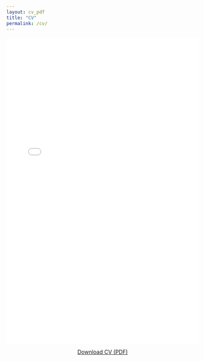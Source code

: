 ```yaml
---
layout: cv_pdf
title: "CV"
permalink: /cv/
---
```


<iframe src="\files\cv.pdf" width="100%" height="800px" style="border: none;">
    This browser does not support PDFs. Please download the PDF to view it: 
    <a href="\files\cv.pdf">Download PDF</a>.
</iframe>

<p style="text-align:center; margin-top: 1em;">
  <a href="\files\cv.pdf" download class="btn btn--primary">Download CV (PDF)</a>
</p>